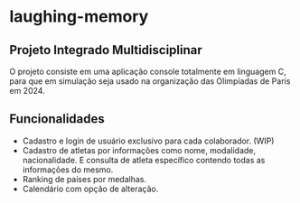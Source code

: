 # laughing-memory

## Projeto Integrado Multidisciplinar
O projeto consiste em uma aplicação console totalmente em linguagem C, para que em simulação seja usado na organização das Olimpíadas de Paris em 2024.

## Funcionalidades
- Cadastro e login de usuário exclusivo para cada colaborador. (WIP)
- Cadastro de atletas por informações como nome, modalidade, nacionalidade. E consulta de atleta específico contendo todas as informações do mesmo.
- Ranking de países por medalhas.
- Calendário com opção de alteração.